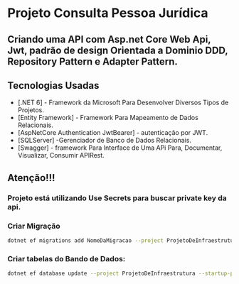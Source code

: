 # Projeto Consulta Pessoa Jurídica
## Criando uma API com Asp.net Core Web Api, Jwt, padrão de design Orientada a Dominio DDD, Repository Pattern e Adapter Pattern.

## Tecnologias Usadas

- [.NET 6] - Framework da Microsoft Para Desenvolver Diversos Tipos de Projetos.
- [Entity Framework] - Framework Para Mapeamento de Dados Relacionais.
- [AspNetCore Authentication JwtBearer] - autenticação por JWT.
- [SQLServer] -Gerenciador de Banco de Dados Relacionais.
- [Swagger] - framework Para Interface de Uma APi Para, Documentar, Visualizar, Consumir APIRest.


## Atenção!!! 
### Projeto está utilizando Use Secrets para buscar private key da api.

### Criar Migração
```sh
dotnet ef migrations add NomeDaMigracao --project ProjetoDeInfraestrutura --startup-project ProjetoDeAplicacao --context NomeDoContexto

```

### Criar tabelas do Bando de Dados:

```sh
dotnet ef database update --project ProjetoDeInfraestrutura --startup-project ProjetoDeAplicacao --context NomeDoContexto
```


